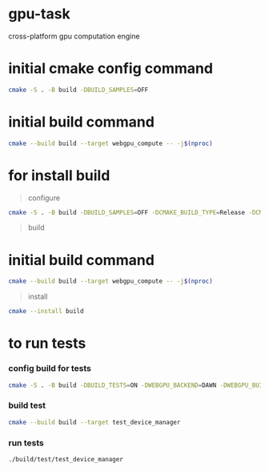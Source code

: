 # gpu-task
cross-platform gpu computation engine


# initial cmake config command

```bash
cmake -S . -B build -DBUILD_SAMPLES=OFF
```

# initial build command
```bash
cmake --build build --target webgpu_compute -- -j$(nproc)
```


# for install build

> configure
```bash
cmake -S . -B build -DBUILD_SAMPLES=OFF -DCMAKE_BUILD_TYPE=Release -DCMAKE_INSTALL_PREFIX=install
```
> build
# initial build command
```bash
cmake --build build --target webgpu_compute -- -j$(nproc)
```

> install
```bash
cmake --install build
```




# to run tests

### config build for tests
```bash
cmake -S . -B build -DBUILD_TESTS=ON -DWEBGPU_BACKEND=DAWN -DWEBGPU_BUILD_FROM_SOURCE=OFF -DBUILD_SAMPLES=OFF
```

### build test
```bash
cmake --build build --target test_device_manager
```

### run tests
```bash
./build/test/test_device_manager 
```